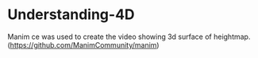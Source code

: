 # Understanding-4D

Manim ce was used to create the video showing 3d surface of heightmap. (https://github.com/ManimCommunity/manim)
